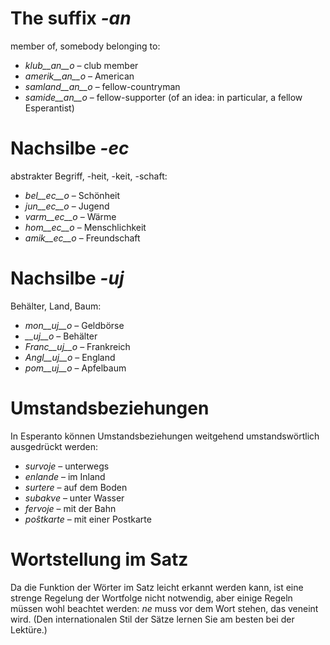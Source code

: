 # The suffix *-an*

member of, somebody belonging to:

- *klub__an__o*    – club member
- *amerik__an__o*  – American
- *samland__an__o* – fellow-countryman
- *samide__an__o*  – fellow-supporter (of an idea: in particular, a fellow Esperantist)
 

# Nachsilbe *-ec*

abstrakter Begriff, -heit, -keit, -schaft:

- *bel__ec__o* – Schönheit
- *jun__ec__o* – Jugend
- *varm__ec__o* – Wärme
- *hom__ec__o* – Menschlichkeit
- *amik__ec__o* – Freundschaft
 

# Nachsilbe *-uj*

Behälter, Land, Baum:

- *mon__uj__o* – Geldbörse
- *__uj__o* – Behälter
- *Franc__uj__o* – Frankreich
- *Angl__uj__o* – England
- *pom__uj__o* – Apfelbaum
 

# Umstandsbeziehungen

In Esperanto können Umstandsbeziehungen weitgehend umstandswörtlich ausgedrückt werden:

- *survoje* – unterwegs
- *enlande* – im Inland
- *surtere* – auf dem Boden
- *subakve* – unter Wasser
- *fervoje* – mit der Bahn
- *poŝtkarte* – mit einer Postkarte
 

# Wortstellung im Satz

Da die Funktion der Wörter im Satz leicht erkannt werden kann, ist eine strenge Regelung der Wortfolge nicht notwendig, aber einige Regeln müssen wohl beachtet werden: *ne* muss vor dem Wort stehen, das veneint wird. (Den internationalen Stil der Sätze lernen Sie am besten bei der Lektüre.)

 
